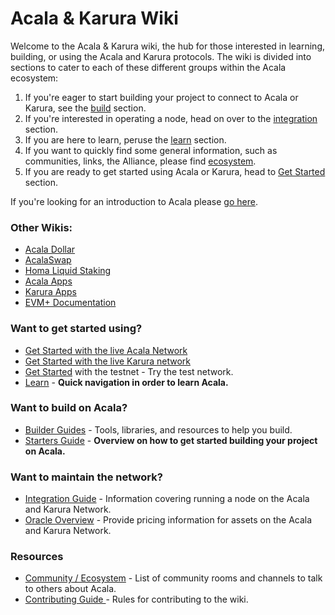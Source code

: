 # Acala & Karura Wiki

Welcome to the Acala & Karura wiki, the hub for those interested in learning, building, or using the Acala and Karura protocols. The wiki is divided into sections to cater to each of these different groups within the Acala ecosystem:

1. If you're eager to start building your project to connect to Acala or Karura, see the [build](build/) section.
2. If you're interested in operating a node, head on over to the [integration](integrate/) section.
3. If you are here to learn, peruse the [learn](learn/) section.
4. If you want to quickly find some general information, such as communities, links, the Alliance, please find [ecosystem](ecosystem/).
5. If you are ready to get started using Acala or Karura, head to [Get Started](get-started/) section.

If you're looking for an introduction to Acala please [go here](https://wiki.acala.network/learn/acala-introduction).

### Other Wikis:

* [Acala Dollar](https://docs.acaladollar.app/)
* [AcalaSwap](https://docs.acalaswap.app/)
* [Homa Liquid Staking](https://docs.homastaking.app/)
* [Acala Apps](https://guide.acalaapps.wiki/)
* [Karura Apps](https://wiki.karura.app/)
* [EVM+ Documentation](https://evmdocs.acala.network)

### Want to get started using?

* [Get Started with the live Acala Network](networks/acala-network/integration/networks.md)
* [Get Started with the live Karura network](get-started/get-started/)
* [Get Started](https://wiki.acala.network/learn/get-started) with the testnet - Try the test network.
* [Learn](learn/) - **Quick navigation in order to learn Acala.**

### Want to build on Acala?

* [Builder Guides](build/) - Tools, libraries, and resources to help you build.
* [Starters Guide](https://wiki.acala.network/build/development-guide) - **Overview on how to get started building your project on Acala.**

### Want to maintain the network?

* [Integration Guide](integrate/) - Information covering running a node on the Acala and Karura Network.
* [Oracle Overview](general/guides/set-up-an-oracle/) - Provide pricing information for assets on the Acala and Karura Network.

### Resources

* [Community / Ecosystem](general/acala-portal/community.md) - List of community rooms and channels to talk to others about Acala.
* [Contributing Guide ](misc/contributing.md)- Rules for contributing to the wiki.
